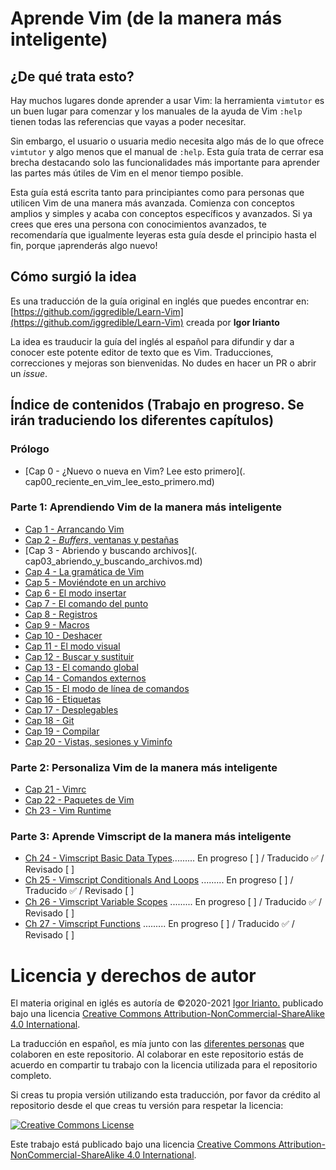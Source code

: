# Aprende Vim (de la manera más inteligente)

## ¿De qué trata esto?

Hay muchos lugares donde aprender a usar Vim: la herramienta `vimtutor` es un buen lugar para comenzar y los manuales de la ayuda de Vim `:help` tienen todas las referencias que vayas a poder necesitar.

Sin embargo, el usuario o usuaria medio necesita algo más de lo que ofrece `vimtutor` y algo menos que el manual de `:help`. Esta guía trata de cerrar esa brecha destacando solo las funcionalidades más importante para aprender las partes más útiles de Vim en el menor tiempo posible.

Esta guía está escrita tanto para principiantes como para personas que utilicen Vim de una manera más avanzada. Comienza con conceptos amplios y simples y acaba con conceptos específicos y avanzados. Si ya crees que eres una persona con conocimientos avanzados, te recomendaría que igualmente leyeras esta guía desde el principio hasta el fin, porque ¡aprenderás algo nuevo!

## Cómo surgió la idea
Es una traducción de la guía original en inglés que puedes encontrar en: [https://github.com/iggredible/Learn-Vim](https://github.com/iggredible/Learn-Vim) creada por **Igor Irianto**

La idea es trauducir la guía del inglés al español para difundir y dar a conocer este potente editor de texto que es Vim. Traducciones, correcciones y mejoras son bienvenidas. No dudes en hacer un PR o abrir un *issue*.

## Índice de contenidos (Trabajo en progreso. Se irán traduciendo los diferentes capítulos)

### Prólogo

- [Cap 0     - ¿Nuevo o nueva en Vim? Lee esto primero](. cap00_reciente_en_vim_lee_esto_primero.md)

### Parte 1: Aprendiendo Vim de la manera más inteligente

- [Cap 1  - Arrancando Vim](./cap01_empezando_en_vim.md)
- [Cap 2  - *Buffers*, ventanas y pestañas](./cap02_buffers_ventanas_pestañas.md)
- [Cap 3  - Abriendo y buscando archivos](. cap03_abriendo_y_buscando_archivos.md)
- [Cap 4  - La gramática de Vim](./cap04_gramatica_vim.md)
- [Cap 5  - Moviéndote en un archivo](./cap05_moviendote_en_un_archivo.md)
- [Cap 6  - El modo insertar](./cap06_modo_insertar.md)
- [Cap 7  - El comando del punto](./cap07_el_comando_del_punto.md)
- [Cap 8  - Registros](./cap08_registros.md)
- [Cap 9  - Macros](./cap09_macros.md)
- [Cap 10 - Deshacer](./cap10_deshacer.md)
- [Cap 11 - El modo visual](./cap11_modo_visual.md)
- [Cap 12 - Buscar y sustituir](./cap12_buscar_y_sustituir.md)
- [Cap 13 - El comando global](./cap13_el_comando_global.md)
- [Cap 14 - Comandos externos](./cap14_comandos_externos.md)
- [Cap 15 - El modo de línea de comandos](./cap15_modo_linea_comandos.md)
- [Cap 16 - Etiquetas](./cap16_etiquetas.md)
- [Cap 17 - Desplegables](./cap17_plegado.md)
- [Cap 18 - Git](./cap18_git.md)
- [Cap 19 - Compilar](./cap19_compilar.md)
- [Cap 20 - Vistas, sesiones y Viminfo](./cap20_vistas_sesiones_viminfo.md)

### Parte 2: Personaliza Vim de la manera más inteligente

- [Cap 21 - Vimrc](./cap21_vimrc.md)
- [Cap 22 - Paquetes de Vim](./cap22_paquetes_vim.md)
- [Ch 23 - Vim Runtime](./cap23_ejecutables_vim.md)

### Parte 3: Aprende Vimscript de la manera más inteligente

- [Ch 24 - Vimscript Basic Data Types](./ch24_vimscript_basic_data_types.md)......... En progreso [ ] / Traducido ✅ / Revisado [ ] 
- [Ch 25 - Vimscript Conditionals And Loops](./ch25_vimscript_conditionals_and_loops.md) ......... En progreso [ ] / Traducido ✅ / Revisado [ ] 
- [Ch 26 - Vimscript Variable Scopes](./ch26_vimscript_variables_scopes.md) ......... En progreso [ ] / Traducido ✅ / Revisado [ ] 
- [Ch 27 - Vimscript Functions](./ch27_vimscript_functions.md)  ......... En progreso [ ] / Traducido ✅ / Revisado [ ] 


# Licencia y derechos de autor
El materia original en iglés es autoría de ©2020-2021 [Igor Irianto.](https://github.com/iggredible/Learn-Vim) publicado bajo una licencia <a rel="license" href="http://creativecommons.org/licenses/by-nc-sa/4.0/">Creative Commons Attribution-NonCommercial-ShareAlike 4.0 International</a>.

La traducción en español, es mía junto con las [diferentes personas](https://github.com/victorhck/learn-Vim-es/graphs/contributors) que colaboren en este repositorio. Al colaborar en este repositorio estás de acuerdo en compartir tu trabajo con la licencia utilizada para el repositorio completo.

Si creas tu propia versión utilizando esta traducción, por favor da crédito al repositorio desde el que creas tu versión para respetar la licencia:

<a rel="license" href="http://creativecommons.org/licenses/by-nc-sa/4.0/"><img alt="Creative Commons License" style="border-width:0" src="https://licensebuttons.net/l/by-nc-sa/4.0/88x31.png" /></a><br />

Este trabajo está publicado bajo una licencia <a rel="license" href="http://creativecommons.org/licenses/by-nc-sa/4.0/">Creative Commons Attribution-NonCommercial-ShareAlike 4.0 International</a>.

